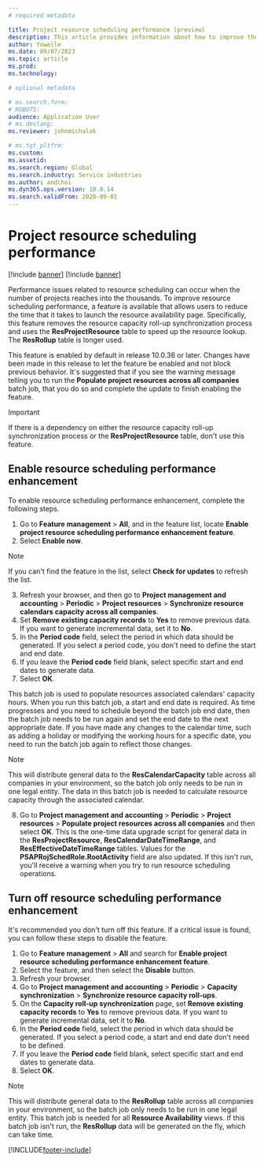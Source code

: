 ```yaml
---
# required metadata

title: Project resource scheduling performance (preview)
description: This article provides information about how to improve the performance of resource scheduling for a large number of projects.
author: Yowelle
ms.date: 09/07/2023
ms.topic: article
ms.prod: 
ms.technology: 

# optional metadata

# ms.search.form: 
# ROBOTS: 
audience: Application User
# ms.devlang: 
ms.reviewer: johnmichalak

# ms.tgt_pltfrm: 
ms.custom: 
ms.assetid: 
ms.search.region: Global
ms.search.industry: Service industries
ms.author: andchoi
ms.dyn365.ops.version: 10.0.14
ms.search.validFrom: 2020-09-01
---
```

# Project resource scheduling performance

[!include [banner](../includes/banner.md)]
[!include [banner](../includes/preview-banner.md)]


Performance issues related to resource scheduling can occur when the number of projects reaches into the thousands. To improve resource scheduling performance, a feature is available that allows users to reduce the time that it takes to launch the resource availability page. Specifically, this feature removes the resource capacity roll-up synchronization process and uses the **ResProjectResource** table to speed up the resource lookup. The **ResRollup** table is longer used.

This feature is enabled by default in release 10.0.36 or later. Changes have been made in this release to let the feature be enabled and not block previous behavior. It's suggested that if you see the warning message telling you to run the **Populate project resources across all companies** batch job, that you do so and complete the update to finish enabling the feature. 

> [!IMPORTANT]
> If there is a dependency on either the resource capacity roll-up synchronization process or the **ResProjectResource** table, don't use this feature.

## Enable resource scheduling performance enhancement
To enable resource scheduling performance enhancement, complete the following steps.

1. Go to **Feature management** > **All**, and in the feature list, locate **Enable project resource scheduling performance enhancement feature**.
2. Select **Enable now**.

  > [!NOTE]
  > If you can't find the feature in the list, select **Check for updates** to refresh the list.

3. Refresh your browser, and then go to **Project management and accounting** > **Periodic** > **Project resources** > **Synchronize resource calendars capacity across all companies**.
4. Set **Remove existing capacity records** to **Yes** to remove previous data. If you want to generate incremental data, set it to **No**.
5. In the **Period code** field, select the period in which data should be generated. If you select a period code, you don't need to define the start and end date.
6. If you leave the **Period code** field blank, select specific start and end dates to generate data.
7. Select **OK**.

This batch job is used to populate resources associated calendars' capacity hours. When you run this batch job, a start and end date is required. As time progresses and you need to schedule beyond the batch job end date, then the batch job needs to be run again and set the end date to the next appropriate date. If you have made any changes to the calendar time, such as adding a holiday or modifying the working hours for a specific date, you need to run the batch job again to reflect those changes.

   > [!NOTE]
   > This will distribute general data to the **ResCalendarCapacity** table across all companies in your environment, so the batch job only needs to be run in one legal entity. The data in this batch job is needed to calculate resource capacity through the associated calendar.

8. Go to **Project management and accounting** > **Periodic** > **Project resources** > **Populate project resources across all companies** and then select **OK**. This is the one-time data upgrade script for general data in the **ResProjectResource**, **ResCalendarDateTimeRange**, and **ResEffectiveDateTimeRange** tables. Values for the **PSAPRojSchedRole.RootActivity** field are also updated. If this isn't run, you'll receive a warning when you try to run resource scheduling operations.
 
## Turn off resource scheduling performance enhancement
It's recommended you don't turn off this feature. If a critical issue is found, you can follow these steps to disable the feature. 

1. Go to **Feature management** > **All**  and search for **Enable project resource scheduling performance enhancement feature**.
2. Select the feature, and then select the **Disable** button.
3. Refresh your browser.
4. Go to **Project management and accounting** > **Periodic** > **Capacity synchronization** > **Synchronize resource capacity roll-ups**.
5. On the **Capacity roll-up synchronization** page, set **Remove existing capacity records** to **Yes** to remove previous data. If you want to generate incremental data, set it to **No**.
6. In the **Period code** field, select the period in which data should be generated. If you select a period code, a start and end date don't need to be defined.
7. If you leave the **Period code** field blank, select specific start and end dates to generate data.
8. Select **OK**.

> [!NOTE]
> This will distribute general data to the **ResRollup** table across all companies in your environment, so the batch job only needs to be run in one legal entity. This batch job is needed for all **Resource Availability** views. If this batch job isn't run, the **ResRollup** data will be generated on the fly, which can take time.


[!INCLUDE[footer-include](../includes/footer-banner.md)]
